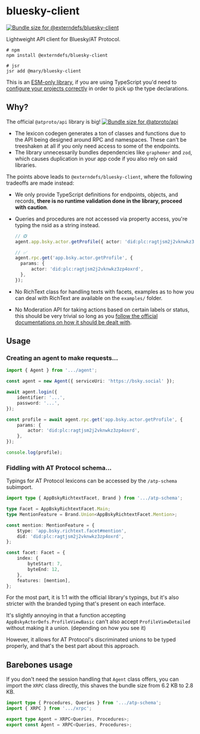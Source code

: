 # bluesky-client

<a href="https://pkg-size.dev/@externdefs/bluesky-client"><img src="https://pkg-size.dev/badge/bundle/6253" title="Bundle size for @externdefs/bluesky-client"></a>

Lightweight API client for Bluesky/AT Protocol.

```
# npm
npm install @externdefs/bluesky-client

# jsr
jsr add @mary/bluesky-client
```

This is an [ESM-only library](https://gist.github.com/sindresorhus/a39789f98801d908bbc7ff3ecc99d99c), if you are using TypeScript you'd need to [configure your projects correctly](https://www.typescriptlang.org/tsconfig#moduleResolution) in order to pick up the type declarations.

## Why?

The official `@atproto/api` library is big! <a href="https://pkg-size.dev/@atproto/api"><img src="https://pkg-size.dev/badge/bundle/461666" title="Bundle size for @atproto/api"></a>

- The lexicon codegen generates a ton of classes and functions due to the API being designed around RPC and namespaces. These can't be treeshaken at all if you only need access to some of the endpoints.
- The library unnecessarily bundles dependencies like `graphemer` and `zod`, which causes duplication in your app code if you also rely on said libraries.

The points above leads to `@externdefs/bluesky-client`, where the following tradeoffs are made instead:

- We only provide TypeScript definitions for endpoints, objects, and records, **there is no runtime validation done in the library, proceed with caution**.
- Queries and procedures are not accessed via property access, you're typing the nsid as a string instead.

  ```typescript
  // ❎️
  agent.app.bsky.actor.getProfile({ actor: 'did:plc:ragtjsm2j2vknwkz3zp4oxrd' });

  // ✅️
  agent.rpc.get('app.bsky.actor.getProfile', {
  	params: {
  		actor: 'did:plc:ragtjsm2j2vknwkz3zp4oxrd',
  	},
  });
  ```

- No RichText class for handling texts with facets, examples as to how you can deal with RichText are available on the `examples/` folder.
- No Moderation API for taking actions based on certain labels or status, this should be very trivial so long as you [follow the official documentations on how it should be dealt with](https://github.com/bluesky-social/atproto/blob/main/packages/api/docs/moderation.md).

## Usage

### Creating an agent to make requests...

```ts
import { Agent } from '.../agent';

const agent = new Agent({ serviceUri: 'https://bsky.social' });

await agent.login({
	identifier: '...',
	password: '...',
});

const profile = await agent.rpc.get('app.bsky.actor.getProfile', {
	params: {
		actor: 'did:plc:ragtjsm2j2vknwkz3zp4oxrd',
	},
});

console.log(profile);
```

### Fiddling with AT Protocol schema...

Typings for AT Protocol lexicons can be accessed by the `/atp-schema` subimport.

```ts
import type { AppBskyRichtextFacet, Brand } from '.../atp-schema';

type Facet = AppBskyRichtextFacet.Main;
type MentionFeature = Brand.Union<AppBskyRichtextFacet.Mention>;

const mention: MentionFeature = {
	$type: 'app.bsky.richtext.facet#mention',
	did: 'did:plc:ragtjsm2j2vknwkz3zp4oxrd',
};

const facet: Facet = {
	index: {
		byteStart: 7,
		byteEnd: 12,
	},
	features: [mention],
};
```

For the most part, it is 1:1 with the official library's typings, but it's also stricter with the branded typing that's present on each interface.

It's slightly annoying in that a function accepting `AppBskyActorDefs.ProfileViewBasic` can't also accept `ProfileViewDetailed` without making it a union. (depending on how you see it)

However, it allows for AT Protocol's discriminated unions to be typed properly, and that's the best part about this approach.

## Barebones usage

If you don't need the session handling that `Agent` class offers, you can import
the `XRPC` class directly, this shaves the bundle size from 6.2 KB to 2.8 KB.

```ts
import type { Procedures, Queries } from '.../atp-schema';
import { XRPC } from '.../xrpc';

export type Agent = XRPC<Queries, Procedures>;
export const Agent = XRPC<Queries, Procedures>;
```
